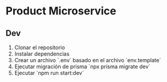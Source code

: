 # Product Microservice



## Dev
1. Clonar el repositorio
2. Instalar dependencias
3. Crear un archivo ´.env´ basado en el archivo ´env.template´
4. Ejecutar migración de prisma ´npx prisma migrate dev´
5. Ejecutar ´npm run start:dev´
